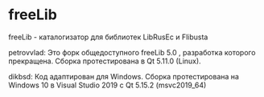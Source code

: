 # freeLib
freeLib - каталогизатор для библиотек LibRusEc и Flibusta

petrovvlad: Это форк общедоступного freeLib 5.0 , разработка которого прекращена. 
Сборка протестирована в Qt 5.11.0 (Linux).

dikbsd: Код адаптирован для Windows. Сборка протестирована на Windows 10 в Visual Studio 2019 с Qt 5.15.2 (msvc2019_64)
